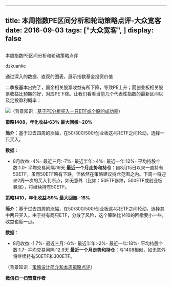 
---
title:   本周指数PE区间分析和轮动策略点评-大众宽客
date: 2016-09-03
tags: ["大众宽客", ]
display: false
---


## 



本周指数PE区间分析和轮动策略点评




dzkuanke




通过深入的数据、直观的图表，展示指数基金投资价值


二季报基本出完了，国企相关股票收益有所下降，导致PE上升；而创业板相关股票收益比预期的好，对应PE下降。让我们看看当前几个代表性指数的最新区间以及定投盈利概率：



<img data-s="300,640" data-type="png" src="http://mmbiz.qpic.cn/mmbiz_png/PKw3FQPmhIjChEwc1mKuTRfBcrRhB030JXK7IqFwITliaeo7ZBapNYILibYNOtJScYQvQ3TdqDgrwmSfwJ62gyQA/0?wx_fmt=png" data-ratio="0.5470692717584369" data-w="1126"/>（背景知识：[基于PE分析买入一只ETF或个股的成功率](http://mp.weixin.qq.com/s?__biz=MzAwMTc1MDcwNw==&amp;mid=2648271733&amp;idx=1&amp;sn=b085ceeae8800706f9714c7cfde17289&amp;scene=21#wechat_redirect)）





**策略1408，年化收益:63% 最大回撤:-20%**

**简介**：基于过去四周的涨幅，在50/300/500/创业板这4只ETF之间轮动，选择一只买入。

**数据**：
- 8月收益:-4%- 最近三月:-7%- 最近半年:-4%- 最近一年:12%- 平均持股个数:1.0- 平均交易间隔:19天
**最近一个月走势和持仓**：自8月15日以来一直持有50ETF，虽然50ETF略有下跌，但依然在策略建议持仓范围之内。下周一将迎来2周一次的买入判断点，如无意外（比如：50ETF暴跌，500ETF或创业板暴涨），将继续持有50ETF。



**策略1410，年化收益:59% 最大回撤:-15%**

**简介**：基于过去四周的涨幅，在50/300/500/创业板这4只ETF之间轮动，选择其中两只买入。由于持有两只ETF，分散了风险，这个策略比1410的回撤要小一些，收益也低一点。

**数据**：
- 8月收益:-1.7%- 最近三月:-6%- 最近半年:-2%- 最近一年:18%- 平均持股个数:1.7- 平均交易间隔:12.9天
**最近一个月走势和持仓**：与1408相似，如无意外将继续持有50ETF和300ETF。

（背景知识：[策略设计简介和本周策略点评](http://mp.weixin.qq.com/s?__biz=MzAwMTc1MDcwNw==&amp;mid=2648271782&amp;idx=1&amp;sn=65d54875c0216ac5f7cffd441f9b805c&amp;scene=21#wechat_redirect)）


**微信扫一扫赞赏作者**













